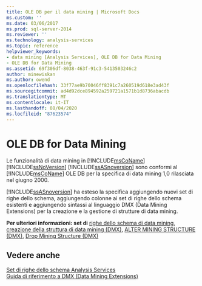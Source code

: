 ```yaml
---
title: OLE DB per il data mining | Microsoft Docs
ms.custom: ''
ms.date: 03/06/2017
ms.prod: sql-server-2014
ms.reviewer: ''
ms.technology: analysis-services
ms.topic: reference
helpviewer_keywords:
- data mining [Analysis Services], OLE DB for Data Mining
- OLE DB for Data Mining
ms.assetid: 69f306df-8038-463f-91c3-5413503246c2
author: minewiskan
ms.author: owend
ms.openlocfilehash: 33f77ae9b70046ff8391c7a260519d618e3ad43f
ms.sourcegitcommit: ad4d92dce894592a259721a1571b1d8736abacdb
ms.translationtype: MT
ms.contentlocale: it-IT
ms.lasthandoff: 08/04/2020
ms.locfileid: "87623574"
---
```

# <a name="ole-db-for-data-mining"></a>OLE DB for Data Mining
  Le funzionalità di data mining in [!INCLUDE[msCoName](../../includes/msconame-md.md)] [!INCLUDE[ssNoVersion](../../includes/ssnoversion-md.md)] [!INCLUDE[ssASnoversion](../../includes/ssasnoversion-md.md)] sono conformi al [!INCLUDE[msCoName](../../includes/msconame-md.md)] OLE DB per la specifica di data mining 1,0 rilasciata nel giugno 2000.  
  
 [!INCLUDE[ssASnoversion](../../includes/ssasnoversion-md.md)] ha esteso la specifica aggiungendo nuovi set di righe dello schema, aggiungendo colonne ai set di righe dello schema esistenti e aggiungendo sintassi al linguaggio DMX (Data Mining Extensions) per la creazione e la gestione di strutture di data mining.  
  
 **Per ulteriori informazioni: set di** [righe dello schema di data mining](../../relational-databases/native-client-ole-db-rowsets/rowsets.md), [creazione della struttura di data mining &#40;DMX&#41;](/sql/dmx/create-mining-structure-dmx), [ALTER MINING STRUCTURE &#40;DMX&#41;](/sql/dmx/alter-mining-structure-dmx), [Drop Mining Structure &#40;DMX&#41;](/sql/dmx/drop-mining-structure-dmx)  
  
## <a name="see-also"></a>Vedere anche  
 [Set di righe dello schema Analysis Services](https://docs.microsoft.com/bi-reference/schema-rowsets/analysis-services-schema-rowsets)   
 [Guida di riferimento a DMX &#40;Data Mining Extensions&#41;](/sql/dmx/data-mining-extensions-dmx-reference)  
  
  
